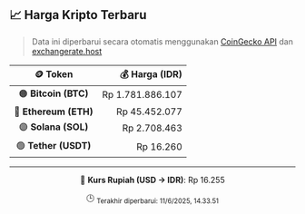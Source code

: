 

<!-- HARGA_KRIPTO -->
## 📈 Harga Kripto Terbaru

> Data ini diperbarui secara otomatis menggunakan [CoinGecko API](https://www.coingecko.com/) dan [exchangerate.host](https://exchangerate.host/)

<div align="center">

| 🪙 Token | 💰 Harga (IDR) |
|:------:|---------------:|
| 🟠 **Bitcoin (BTC)**   | Rp 1.781.886.107 |
| 🔵 **Ethereum (ETH)**  | Rp 45.452.077 |
| 🟣 **Solana (SOL)**    | Rp 2.708.463 |
| 🟢 **Tether (USDT)**   | Rp 16.260 |

---

💱 **Kurs Rupiah (USD → IDR)**: Rp 16.255

🕒 <sub>Terakhir diperbarui: 11/6/2025, 14.33.51</sub>

</div>
<!-- /HARGA_KRIPTO -->